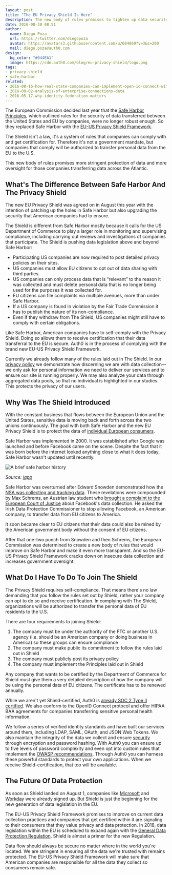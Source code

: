 ```yaml
---
layout: post
title: "The EU Privacy Shield Is Here"
description: The new body of rules promises to tighten up data security for consumers in Europe.
date: 2016-08-30 08:51
author: 
  name: Diego Poza
  url: https://twitter.com/diegopoza
  avatar: https://avatars3.githubusercontent.com/u/604869?v=3&s=200
  mail: diego.poza@auth0.com
design: 
  bg_color: "#044EA1"
  image: https://cdn.auth0.com/blog/eu-privacy-shield/logo.png
tags: 
- privacy-shield
- safe-harbor
related:
- 2016-08-16-how-real-state-companies-can-implement-open-id-connect-with-auth0
- 2016-08-02-analysis-of-enterprise-connections-data
- 2016-05-17-why-identity-federation-matters
---
```


The European Commission decided last year that the [Safe Harbor Principles](https://auth0.com/blog/safe-harbor-still-matters/), which outlined rules for the security of data transferred between the United States and EU by companies, were no longer robust enough. So they replaced Safe Harbor with the [EU-US Privacy Shield Framework](https://www.privacyshield.gov/welcome).

The Shield isn't a law, it's a system of rules that companies can comply with and get certification for. Therefore it's not a government mandate, but companies that comply will be authorized to transfer personal data from the EU to the U.S. 

This new body of rules promises more stringent protection of data and more oversight for those companies transferring data across the Atlantic.

## What's The Difference Between Safe Harbor And The Privacy Shield

The new EU Privacy Shield was agreed on in August this year with the intention of patching up the holes in Safe Harbor but also upgrading the security that American companies had to ensure.

The Shield is different from Safe Harbor mostly because it calls for the US Department of Commerce to play a larger role in monitoring and supervising compliance, including carrying out reviews and investigations of companies that participate. The Shield is pushing data legislation above and beyond Safe Harbor:

* Participating US companies are now required to post detailed privacy policies on their sites.
* US companies must allow EU citizens to opt out of data sharing with third parties.
* US companies can only process data that is “relevant” to the reason it was collected and must delete personal data that is no longer being used for the purposes it was collected for.
* EU citizens can file complaints via multiple avenues, more than under Safe Harbor.
* If a US company is found in violation by the Fair Trade Commission it has to publish the nature of its non-compliance.
* Even if they withdraw from The Shield, US companies might still have to comply with certain obligations.

Like Safe Harbor, American companies have to self-comply with the Privacy Shield. Doing so allows them to receive certification that their data transferral to the EU is secure. Auth0 is in the process of complying with the brand new EU-US Privacy Shield Framework. 

Currently we already follow many of the rules laid out in The Shield. In our [privacy policy](https://auth0.com/privacy) we demonstrate how discerning we are with data collection—we only ask for personal information we need to deliver our services and to ensure our site is running properly. We may also analyze your data through aggregated data pools, so that no individual is highlighted in our studies. This protects the privacy of our users.

## Why Was The Shield Introduced

With the constant business that flows between the European Union and the United States, sensitive data is moving back and forth across the two unions continuously. The goal with both Safe Harbor and the new EU Privacy Shield is to protect the data of [individual European consumers](https://medium.com/@nichchung/eu-u-s-privacy-shield-how-snowden-and-schrems-led-the-eu-to-armor-up-94207ee96702#.248ekl938). 

Safe Harbor was implemented in 2000. It was established after Google was launched and before Facebook came on the scene. Despite the fact that it was born before the internet looked anything close to what it does today, Safe Harbor wasn't updated until recently.

![A brief safe harbor history](https://cdn.auth0.com/blog/eu-privacy-shield/safe-harbor-history.gif)

*Source: [iapp](https://iapp.org/resources/article/a-brief-history-of-safe-harbor/)*

Safe Harbor was overturned after Edward Snowden demonstrated how the [NSA was collecting and tracking data](http://www.wired.com/2015/10/tech-companies-can-blame-snowden-data-privacy-decision/). These revelations were compounded by Max Schrems, an Austrian law student who [brought a complaint to the European Court of Justice](http://www.businessinsider.com/ecj-safe-harbor-ruling-bots-expected-2015-10) about Facebook's data collection. He asked the Irish Data Protection Commissioner to stop allowing Facebook, an American company, to transfer data from EU citizens to America. 

It soon became clear to EU citizens that their data could also be mined by the American government body without the consent of EU citizens.

After that one-two punch from Snowden and then Schrems, the European Commission was determined to create a new body of rules that would improve on Safe Harbor and make it even more transparent. And so the EU-US Privacy Shield Framework cracks down on insecure data collection and increases government oversight. 

## What Do I Have To Do To Join The Shield

The Privacy Shield requires self-compliance. That means there's no law demanding that you follow the rules set out by Shield, rather your company can opt to do so and receive certification. In complying with The Shield, organizations will be authorized to transfer the personal data of EU residents to the U.S. 

There are four requirements to joining Shield:

1. The company must be under the authority of the FTC or another U.S. agency (i.e. should be an American company or doing business in America) so these groups can ensure compliance
2. The company must make public its commitment to follow the rules laid out in Shield
3. The company must publicly post its privacy policy
4. The company must implement the Principles laid out in Shield

Any company that wants to be certified by the Department of Commerce for Shield must give them a very detailed description of how the company will be using the personal data of EU citizens. The certificate has to be renewed annually.

While we aren't yet Shield-certified, Auth0 is [already SOC 2 Type II certified](https://auth0.com/security). We also conform to the OpenID Connect protocol and offer HIPAA BAA agreements for companies transferring sensitive personal health information. 

We follow a series of verified identity standards and have built our services around them, including LDAP, SAML, OAuth, and JSON Web Tokens. We also maintain the integrity of the data we collect and ensure [security](https://auth0.com/security) through encryption and password hashing. With Auth0 you can ensure up to five levels of password complexity and even opt into custom rules that implement the [OWASP recommendations](https://www.owasp.org/index.php/Authentication_Cheat_Sheet#Implement_Proper_Password_Strength_Controls). Through Auth0 you can harness these powerful standards to protect your own applications. When we receive Shield-certification, that too will be available.

## The Future Of Data Protection

As soon as Shield landed on August 1, companies like [Microsoft](https://blogs.microsoft.com/eupolicy/2016/08/01/microsoft-signs-up-for-privacy-shield/) and [Workday](http://blogs.workday.com/workday-self-certified-on-day-one-of-privacy-shield/) were already signed up. But Shield is just the beginning for the new generation of data legislation in the EU. 

The EU-US Privacy Shield Framework promises to improve on current data collection practices and companies that get certified within it are signaling to their consumers that they value privacy and data protection. In 2018, data legislation within the EU is scheduled to expand again with the [General Data Protection Regulation](https://en.wikipedia.org/wiki/General_Data_Protection_Regulation). Shield is almost a primer for the new Regulation.

Data flow should always be secure no matter where in the world you're located. We are stringent in ensuring all the data we're trusted with remains protected. The EU-US Privacy Shield Framework will make sure that American companies are responsible for all the data they collect so consumers remain safe.
